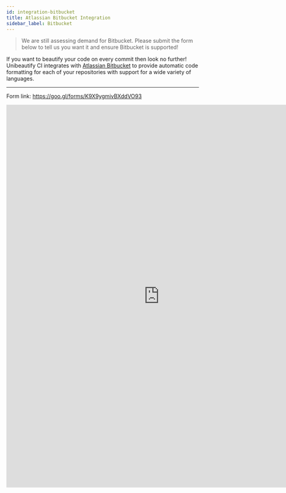 ```yaml
---
id: integration-bitbucket
title: Atlassian Bitbucket Integration
sidebar_label: Bitbucket
---
```


> We are still assessing demand for Bitbucket. Please submit the form below to tell us you want it and ensure Bitbucket is supported!

If you want to beautify your code on every commit then look no further!
Unibeautify CI integrates with [Atlassian Bitbucket](https://bitbucket.org/) to provide automatic code formatting for each of your repositories with support for a wide variety of languages.

---

Form link: https://goo.gl/forms/K9X9ygmivBXddVO93

<iframe src="https://docs.google.com/forms/d/e/1FAIpQLSfCMNzA1ILdKBOB04jTZVvdnZH9V10fG223DIAjRTR_P2Tb9w/viewform?embedded=true" width="800" height="1000" frameborder="0" marginheight="0" marginwidth="0">Loading...</iframe>

